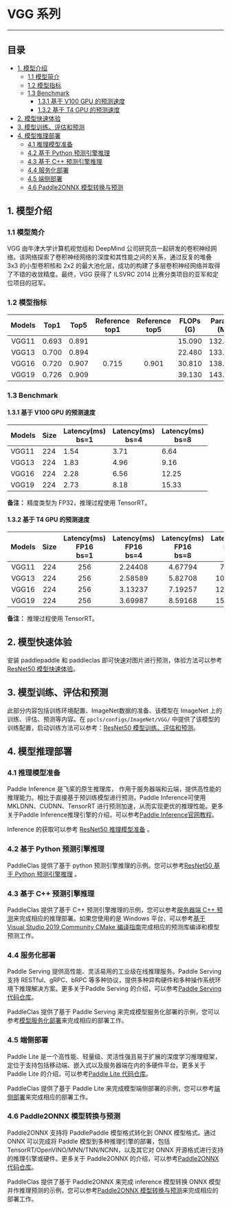 # VGG 系列
-----

## 目录

- [1. 模型介绍](#1)
    - [1.1 模型简介](#1.1)
    - [1.2 模型指标](#1.2)
    - [1.3 Benchmark](#1.3)
      - [1.3.1 基于 V100 GPU 的预测速度](#1.3.1)
      - [1.3.2 基于 T4 GPU 的预测速度](#1.3.2)
- [2. 模型快速体验](#2)
- [3. 模型训练、评估和预测](#3)
- [4. 模型推理部署](#4)
  - [4.1 推理模型准备](#4.1)
  - [4.2 基于 Python 预测引擎推理](#4.2)
  - [4.3 基于 C++ 预测引擎推理](#4.3)
  - [4.4 服务化部署](#4.4)
  - [4.5 端侧部署](#4.5)
  - [4.6 Paddle2ONNX 模型转换与预测](#4.6)

<a name='1'></a>

## 1. 模型介绍

<a name='1.1'></a>

### 1.1 模型简介

VGG 由牛津大学计算机视觉组和 DeepMind 公司研究员一起研发的卷积神经网络。该网络探索了卷积神经网络的深度和其性能之间的关系，通过反复的堆叠 3x3 的小型卷积核和 2x2 的最大池化层，成功的构建了多层卷积神经网络并取得了不错的收敛精度。最终，VGG 获得了 ILSVRC 2014 比赛分类项目的亚军和定位项目的冠军。

<a name='1.2'></a>

### 1.2 模型指标

| Models                    | Top1   | Top5   | Reference<br>top1 | Reference<br>top5 | FLOPs<br>(G) | Params<br>(M) |
|:--:|:--:|:--:|:--:|:--:|:--:|:--:|
| VGG11                     | 0.693  | 0.891  |                   |                   | 15.090       | 132.850           |
| VGG13                     | 0.700  | 0.894  |                   |                   | 22.480       | 133.030           |
| VGG16                     | 0.720  | 0.907  | 0.715             | 0.901             | 30.810       | 138.340           |
| VGG19                     | 0.726  | 0.909  |                   |                   | 39.130       | 143.650           |

### 1.3 Benchmark

<a name='1.3.1'></a>

#### 1.3.1 基于 V100 GPU 的预测速度

| Models      | Size | Latency(ms)<br>bs=1 | Latency(ms)<br>bs=4 | Latency(ms)<br>bs=8 |
|---------------------------|-------------------|-------------------|-------------------|-------------------|
| VGG11                     | 224        | 1.54           | 3.71           | 6.64           |
| VGG13                     | 224        | 1.83           | 4.96           | 9.16           |
| VGG16                     | 224        | 2.28           | 6.56           | 12.25          |
| VGG19                     | 224        | 2.73           | 8.18           | 15.33          |

**备注：** 精度类型为 FP32，推理过程使用 TensorRT。

<a name='1.3.2'></a>

#### 1.3.2 基于 T4 GPU 的预测速度

| Models            | Size | Latency(ms)<br>FP16<br>bs=1 | Latency(ms)<br>FP16<br>bs=4 | Latency(ms)<br>FP16<br>bs=8 | Latency(ms)<br>FP32<br>bs=1 | Latency(ms)<br>FP32<br>bs=4 | Latency(ms)<br>FP32<br>bs=8 |
|:--:|:--:|:--:|:--:|:--:|:--:|:--:|:--:|
| VGG11                 | 224       | 256               | 2.24408                      | 4.67794                      | 7.6568                       | 3.90412                      | 9.51147                      | 17.14168                     |
| VGG13                 | 224       | 256               | 2.58589                      | 5.82708                      | 10.03591                     | 4.64684                      | 12.61558                     | 23.70015                     |
| VGG16                 | 224       | 256               | 3.13237                      | 7.19257                      | 12.50913                     | 5.61769                      | 16.40064                     | 32.03939                     |
| VGG19                 | 224       | 256               | 3.69987                      | 8.59168                      | 15.07866                     | 6.65221                      | 20.4334                      | 41.55902                     |

**备注：** 推理过程使用 TensorRT。

<a name="2"></a>  

## 2. 模型快速体验

安装 paddlepaddle 和 paddleclas 即可快速对图片进行预测，体验方法可以参考[ResNet50 模型快速体验](./ResNet.md#2-模型快速体验)。

<a name="3"></a>

## 3. 模型训练、评估和预测

此部分内容包括训练环境配置、ImageNet数据的准备、该模型在 ImageNet 上的训练、评估、预测等内容。在 `ppcls/configs/ImageNet/VGG/` 中提供了该模型的训练配置，启动训练方法可以参考：[ResNet50 模型训练、评估和预测](./ResNet.md#3-模型训练评估和预测)。

<a name="4"></a>

## 4. 模型推理部署

<a name="4.1"></a>

### 4.1 推理模型准备

Paddle Inference 是飞桨的原生推理库， 作用于服务器端和云端，提供高性能的推理能力。相比于直接基于预训练模型进行预测，Paddle Inference可使用 MKLDNN、CUDNN、TensorRT 进行预测加速，从而实现更优的推理性能。更多关于Paddle Inference推理引擎的介绍，可以参考[Paddle Inference官网教程](https://www.paddlepaddle.org.cn/documentation/docs/zh/guides/infer/inference/inference_cn.html)。

Inference 的获取可以参考 [ResNet50 推理模型准备](./ResNet.md#41-推理模型准备) 。

<a name="4.2"></a>

### 4.2 基于 Python 预测引擎推理

PaddleClas 提供了基于 python 预测引擎推理的示例。您可以参考[ResNet50 基于 Python 预测引擎推理](./ResNet.md#42-基于-python-预测引擎推理) 。

<a name="4.3"></a>

### 4.3 基于 C++ 预测引擎推理

PaddleClas 提供了基于 C++ 预测引擎推理的示例，您可以参考[服务器端 C++ 预测](../../deployment/image_classification/cpp/linux.md)来完成相应的推理部署。如果您使用的是 Windows 平台，可以参考[基于 Visual Studio 2019 Community CMake 编译指南](../../deployment/image_classification/cpp/windows.md)完成相应的预测库编译和模型预测工作。

<a name="4.4"></a>

### 4.4 服务化部署

Paddle Serving 提供高性能、灵活易用的工业级在线推理服务。Paddle Serving 支持 RESTful、gRPC、bRPC 等多种协议，提供多种异构硬件和多种操作系统环境下推理解决方案。更多关于Paddle Serving 的介绍，可以参考[Paddle Serving 代码仓库](https://github.com/PaddlePaddle/Serving)。

PaddleClas 提供了基于 Paddle Serving 来完成模型服务化部署的示例，您可以参考[模型服务化部署](../../deployment/image_classification/paddle_serving.md)来完成相应的部署工作。

<a name="4.5"></a>

### 4.5 端侧部署

Paddle Lite 是一个高性能、轻量级、灵活性强且易于扩展的深度学习推理框架，定位于支持包括移动端、嵌入式以及服务器端在内的多硬件平台。更多关于 Paddle Lite 的介绍，可以参考[Paddle Lite 代码仓库](https://github.com/PaddlePaddle/Paddle-Lite)。

PaddleClas 提供了基于 Paddle Lite 来完成模型端侧部署的示例，您可以参考[端侧部署](../../deployment/image_classification/paddle_lite.md)来完成相应的部署工作。

<a name="4.6"></a>

### 4.6 Paddle2ONNX 模型转换与预测

Paddle2ONNX 支持将 PaddlePaddle 模型格式转化到 ONNX 模型格式。通过 ONNX 可以完成将 Paddle 模型到多种推理引擎的部署，包括TensorRT/OpenVINO/MNN/TNN/NCNN，以及其它对 ONNX 开源格式进行支持的推理引擎或硬件。更多关于 Paddle2ONNX 的介绍，可以参考[Paddle2ONNX 代码仓库](https://github.com/PaddlePaddle/Paddle2ONNX)。

PaddleClas 提供了基于 Paddle2ONNX 来完成 inference 模型转换 ONNX 模型并作推理预测的示例，您可以参考[Paddle2ONNX 模型转换与预测](../../deployment/image_classification/paddle2onnx.md)来完成相应的部署工作。
